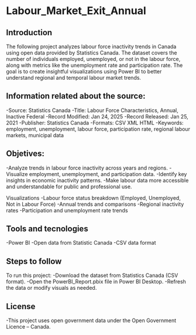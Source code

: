 # Labour_Market_Exit_Annual

## Introduction 
The following project analyzes labour force inactivity trends in Canada using open data provided by Statistics Canada. The dataset covers the number of individuals employed, unemployed, or not in the labour force, along with metrics like the unemployment rate and participation rate. The goal is to create insightful visualizations using Power BI to better understand regional and temporal labour market trends.<br>

## Information related about the source:
-Source: Statistics Canada
-Title: Labour Force Characteristics, Annual, Inactive Federal
-Record Modified: Jan 24, 2025
-Record Released: Jan 25, 2021
-Publisher: Statistics Canada
-Formats: CSV XML HTML
-Keywords: employment, unemployment, labour force, participation rate, regional labour markets, municipal data


## Objetives:
-Analyze trends in labour force inactivity across years and regions.
-Visualize employment, unemployment, and participation data.
-Identify key insights in economic inactivity patterns.
-Make labour data more accessible and understandable for public and professional use.

Visualizations 
-Labour force status breakdown (Employed, Unemployed, Not in Labour Force)
-Annual trends and comparisons
-Regional inactivity rates
-Participation and unemployment rate trends

## Tools and tecnologies
-Power BI
-Open data from Statistic Canada
-CSV data format

## Steps to follow
To run this project:
-Download the dataset from Statistics Canada (CSV format).
-Open the PowerBI_Report.pbix file in Power BI Desktop.
-Refresh the data or modify visuals as needed.

## License
-This project uses open government data under the Open Government Licence – Canada.
